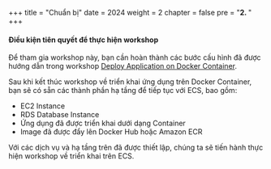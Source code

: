 +++
title = "Chuẩn bị"
date = 2024
weight = 2
chapter = false
pre = "<b>2. </b>"
+++

#### Điều kiện tiên quyết để thực hiện workshop

Để tham gia workshop này, bạn cần hoàn thành các bước cấu hình đã được hướng dẫn trong workshop [Deploy Application on Docker Container](https://fcj-dntu.github.io/000015-deploy-app-docker).

Sau khi kết thúc workshop về triển khai ứng dụng trên Docker Container, bạn sẽ có sẵn các thành phần hạ tầng để tiếp tục với ECS, bao gồm:

- EC2 Instance
- RDS Database Instance
- Ứng dụng đã được triển khai dưới dạng Container
- Image đã được đẩy lên Docker Hub hoặc Amazon ECR

Với các dịch vụ và hạ tầng trên đã được thiết lập, chúng ta sẽ tiến hành thực hiện workshop về triển khai trên ECS.
